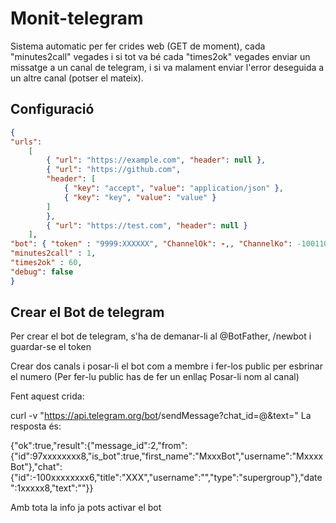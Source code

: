 # Monit-telegram

Sistema automatic per fer crides web (GET de moment), cada "minutes2call" vegades i si tot va bé cada "times2ok" vegades enviar un missatge a un canal de telegram, i si va malament enviar l'error deseguida a un altre canal (potser el mateix).

## Configuració

```json
{
"urls": 
	[
		{ "url": "https://example.com", "header": null },
		{ "url": "https://github.com",
		"header": [
			{ "key": "accept", "value": "application/json" },
			{ "key": "key", "value": "value" }
		]
		},
		{ "url": "https://test.com", "header": null }
	],
"bot": { "token" : "9999:XXXXXX", "ChannelOk": -,, "ChannelKo": -1001104876899 },
"minutes2call" : 1,
"times2ok" : 60, 
"debug": false
}
```

## Crear el Bot de telegram

Per crear el bot de telegram, s'ha de demanar-li al @BotFather, /newbot i guardar-se el token

Crear dos canals i posar-li el bot com a membre i fer-los public per esbrinar el numero
(Per fer-lu public has de fer un enllaç Posar-li nom al canal)

Fent aquest crida:

curl -v "https://api.telegram.org/bot<Token Bot>/sendMessage?chat_id=@<url>&text=<msg>"
La resposta és:

{"ok":true,"result":{"message_id":2,"from":{"id":97xxxxxxxx8,"is_bot":true,"first_name":"MxxxBot","username":"MxxxxBot"},"chat":{"id":-100xxxxxxxx6,"title":"XXX","username":"<url>","type":"supergroup"},"date":1xxxxx8,"text":"<msg>"}}

Amb tota la info ja pots activar el bot


